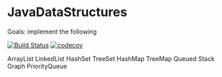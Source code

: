 # JavaDataStructures

Goals: implement the following

[![Build Status](https://travis-ci.org/aedwa038/JavaDataStructures.svg?branch=master)](https://travis-ci.org/aedwa038/JavaDataStructures)
[![codecov](https://codecov.io/gh/aedwa038/JavaDataStructures/branch/master/graph/badge.svg)](https://codecov.io/gh/aedwa038/JavaDataStructures)

ArrayList
LinkedList
HashSet
TreeSet
HashMap
TreeMap
Queued
Stack
Graph
PriorityQueue

